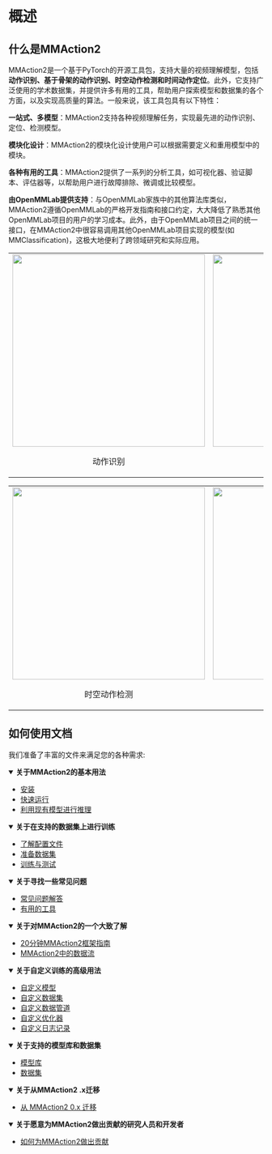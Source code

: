 # 概述

## 什么是MMAction2

MMAction2是一个基于PyTorch的开源工具包，支持大量的视频理解模型，包括**动作识别、基于骨架的动作识别、时空动作检测和时间动作定位**。此外，它支持广泛使用的学术数据集，并提供许多有用的工具，帮助用户探索模型和数据集的各个方面，以及实现高质量的算法。一般来说，该工具包具有以下特性：

**一站式、多模型**：MMAction2支持各种视频理解任务，实现最先进的动作识别、定位、检测模型。

**模块化设计**：MMAction2的模块化设计使用户可以根据需要定义和重用模型中的模块。

**各种有用的工具**：MMAction2提供了一系列的分析工具，如可视化器、验证脚本、评估器等，以帮助用户进行故障排除、微调或比较模型。

**由OpenMMLab提供支持**：与OpenMMLab家族中的其他算法库类似，MMAction2遵循OpenMMLab的严格开发指南和接口约定，大大降低了熟悉其他OpenMMLab项目的用户的学习成本。此外，由于OpenMMLab项目之间的统一接口，在MMAction2中很容易调用其他OpenMMLab项目实现的模型(如MMClassification)，这极大地便利了跨领域研究和实际应用。

<table><tr>
  <td><img src="https://github.com/open-mmlab/mmaction2/raw/main/resources/mmaction2_overview.gif" width="380px">
    <p style="text-align: center;">动作识别</p></td>
  <td><img src="https://user-images.githubusercontent.com/34324155/123989146-2ecae680-d9fb-11eb-916b-b9db5563a9e5.gif" width="380px"><br>
    <p style="text-align: center;">基于骨架的动作识别</p></td>
</table></tr>
<table><tr>
  <td><img src="https://user-images.githubusercontent.com/30782254/155710881-bb26863e-fcb4-458e-b0c4-33cd79f96901.gif" width="380px">
    <p style="text-align: center;">时空动作检测</p></td>
  <td><img src="https://github.com/open-mmlab/mmaction2/raw/main/resources/spatio-temporal-det.gif" width="380px"><br>
    <p style="text-align: center;">时空动作检测</p></td>
</table></tr>

## 如何使用文档

我们准备了丰富的文件来满足您的各种需求:


<details open>
<summary><b>关于MMAction2的基本用法</b></summary>

- [安装](installation.md)
- [快速运行](quick_run.md)
- [利用现有模型进行推理](../user_guides/3_inference.md)

</details>

<details open>
<summary><b>关于在支持的数据集上进行训练</b></summary>

- [了解配置文件](../user_guides/1_config.md)
- [准备数据集](../user_guides/2_data_prepare.md)
- [训练与测试](../user_guides/train_test.md)

</details>

<details open>
<summary><b>关于寻找一些常见问题</b></summary>

- [常见问题解答](faq.md)
- [有用的工具](../useful_tools.md)

</details>

<details open>
<summary><b>关于对MMAction2的一个大致了解</b></summary>

- [20分钟MMAction2框架指南](guide_to_framework.md)
- [MMAction2中的数据流](../advanced_guides/dataflow.md)

</details>

<details open>
<summary><b>关于自定义训练的高级用法</b></summary>

- [自定义模型](../advanced_guides/customize_models.md)
- [自定义数据集](../advanced_guides/customize_dataset.md)
- [自定义数据管道](../advanced_guides/customize_pipeline.md)
- [自定义优化器](../advanced_guides/customize_optimizer.md)
- [自定义日志记录](../advanced_guides/customize_logging.md)

</details>

<details open>
<summary><b>关于支持的模型库和数据集</b></summary>

- [模型库](../model_zoo/modelzoo.md)
- [数据集](../datasetzoo.md)

</details>

<details open>
<summary><b>关于从MMAction2 .x迁移</b></summary>

- [从 MMAction2 0.x 迁移](../migration.md)

</details>

<details open>
<summary><b>关于愿意为MMAction2做出贡献的研究人员和开发者</b></summary>

- [如何为MMAction2做出贡献](contribution_guide.md)

</details>
